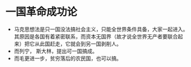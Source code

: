 # 一国革命成功论

- 马克思想法是只一国没法搞社会主义，只能全世界条件具备，大家一起进入。其原因是各国有着紧密联系，而资本无国界（故才说全世界无产者要联合起来）把它从此国赶走，它就会到另一国剥削人。
- 而列宁， 斯大林，提出可一国搞成。
- 而毛更进一步，贫穷落后的农民国，也可以搞。
